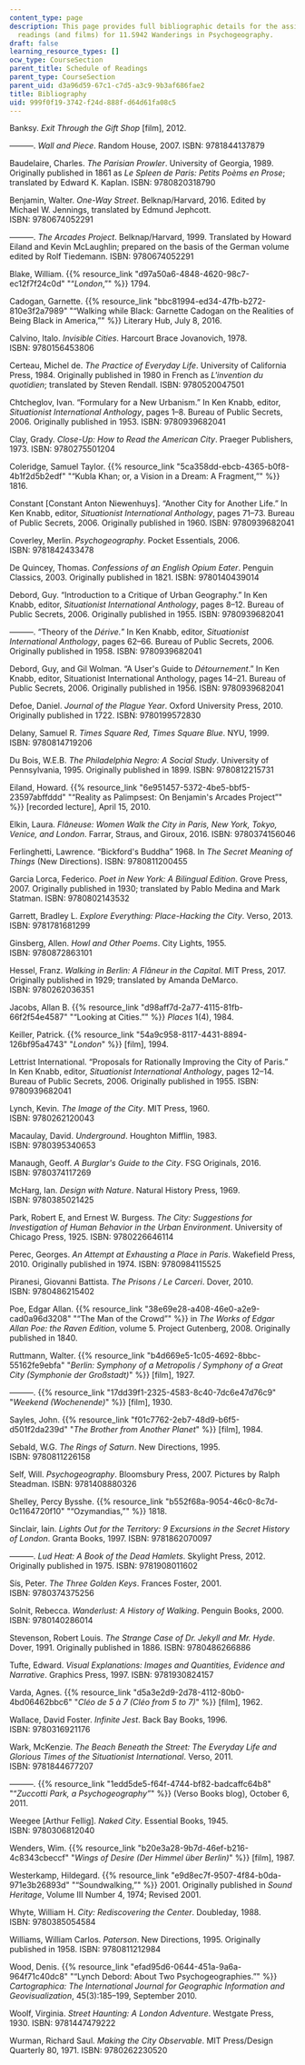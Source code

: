 ```yaml
---
content_type: page
description: This page provides full bibliographic details for the assigned and suggested
  readings (and films) for 11.S942 Wanderings in Psychogeography.
draft: false
learning_resource_types: []
ocw_type: CourseSection
parent_title: Schedule of Readings
parent_type: CourseSection
parent_uid: d3a96d59-67c1-c7d5-a3c9-9b3af686fae2
title: Bibliography
uid: 999f0f19-3742-f24d-888f-d64d61fa08c5
---
```

Banksy. *Exit Through the Gift Shop* \[film\], 2012.

———. *Wall and Piece*. Random House, 2007. ISBN: 9781844137879

Baudelaire, Charles. *The Parisian Prowler*. University of Georgia, 1989. Originally published in 1861 as *Le Spleen de Paris: Petits Poèms en Prose*; translated by Edward K. Kaplan. ISBN: 9780820318790

Benjamin, Walter. *One-Way Street*. Belknap/Harvard, 2016. Edited by Michael W. Jennings, translated by Edmund Jephcott. ISBN: 9780674052291

———. *The Arcades Project*. Belknap/Harvard, 1999. Translated by Howard Eiland and Kevin McLaughlin; prepared on the basis of the German volume edited by Rolf Tiedemann. ISBN: 9780674052291

Blake, William. {{% resource_link "d97a50a6-4848-4620-98c7-ec12f7f24c0d" "“*London*,”" %}} 1794. 

Cadogan, Garnette. {{% resource_link "bbc81994-ed34-47fb-b272-810e3f2a7989" "“Walking while Black: Garnette Cadogan on the Realities of Being Black in America,”" %}} Literary Hub, July 8, 2016.

Calvino, Italo. *Invisible Cities*. Harcourt Brace Jovanovich, 1978. ISBN: 9780156453806

Certeau, Michel de. *The Practice of Everyday Life*. University of California Press, 1984. Originally published in 1980 in French as *L'invention du quotidien*; translated by Steven Rendall. ISBN: 9780520047501

Chtcheglov, Ivan. “Formulary for a New Urbanism.” In Ken Knabb, editor, *Situationist International Anthology*, pages 1–8. Bureau of Public Secrets, 2006. Originally published in 1953. ISBN: 9780939682041

Clay, Grady. *Close-Up: How to Read the American City*. Praeger Publishers, 1973. ISBN: 9780275501204  

Coleridge, Samuel Taylor. {{% resource_link "5ca358dd-ebcb-4365-b0f8-4b1f2d5b2edf" "“Kubla Khan; or, a Vision in a Dream: A Fragment,”" %}} 1816.

Constant \[Constant Anton Niewenhuys\]. “Another City for Another Life.” In Ken Knabb, editor, *Situationist International Anthology*, pages 71–73. Bureau of Public Secrets, 2006. Originally published in 1960. ISBN: 9780939682041

Coverley, Merlin. *Psychogeography*. Pocket Essentials, 2006. ISBN: 9781842433478

De Quincey, Thomas. *Confessions of an English Opium Eater*. Penguin Classics, 2003. Originally published in 1821. ISBN: 9780140439014

Debord, Guy. “Introduction to a Critique of Urban Geography.” In Ken Knabb, editor, *Situationist International Anthology*, pages 8–12. Bureau of Public Secrets, 2006. Originally published in 1955. ISBN: 9780939682041

———. “Theory of the *Dérive.*” In Ken Knabb, editor, *Situationist International Anthology*, pages 62–66. Bureau of Public Secrets, 2006. Originally published in 1958. ISBN: 9780939682041

Debord, Guy, and Gil Wolman. “A User's Guide to *Détournement*.” In Ken Knabb, editor, Situationist International Anthology, pages 14–21. Bureau of Public Secrets, 2006. Originally published in 1956. ISBN: 9780939682041

Defoe, Daniel. *Journal of the Plague Year*. Oxford University Press, 2010. Originally published in 1722. ISBN: 9780199572830

Delany, Samuel R. *Times Square Red, Times Square Blue*. NYU, 1999. ISBN: 9780814719206 

Du Bois, W.E.B. *The Philadelphia Negro: A Social Study*. University of Pennsylvania, 1995. Originally published in 1899. ISBN: 9780812215731

Eiland, Howard. {{% resource_link "6e951457-5372-4be5-bbf5-23597abffddd" "“Reality as Palimpsest: On Benjamin's Arcades Project”" %}} \[recorded lecture\], April 15, 2010.

Elkin, Laura. *Flâneuse: Women Walk the City in Paris, New York, Tokyo, Venice, and London*. Farrar, Straus, and Giroux, 2016. ISBN: 9780374156046

Ferlinghetti, Lawrence. “Bickford's Buddha” 1968. In *The Secret Meaning of Things* (New Directions). ISBN: 9780811200455

Garcia Lorca, Federico. *Poet in New York: A Bilingual Edition*. Grove Press, 2007. Originally published in 1930; translated by Pablo Medina and Mark Statman. ISBN: 9780802143532

Garrett, Bradley L. *Explore Everything: Place-Hacking the City*. Verso, 2013. ISBN: 9781781681299

Ginsberg, Allen. *Howl and Other Poems*. City Lights, 1955. ISBN: 9780872863101

Hessel, Franz. *Walking in Berlin: A Flâneur in the Capital*. MIT Press, 2017. Originally published in 1929; translated by Amanda DeMarco. ISBN: 9780262036351

Jacobs, Allan B. {{% resource_link "d98aff7d-2a77-4115-81fb-66f2f54e4587" "“Looking at Cities.”" %}} *Places* 1(4), 1984.

Keiller, Patrick. {{% resource_link "54a9c958-8117-4431-8894-126bf95a4743" "*London*" %}} \[film\], 1994.

Lettrist International. “Proposals for Rationally Improving the City of Paris.” In Ken Knabb, editor, *Situationist International Anthology*, pages 12–14. Bureau of Public Secrets, 2006. Originally published in 1955. ISBN: 9780939682041

Lynch, Kevin. *The Image of the City*. MIT Press, 1960. ISBN: 9780262120043

Macaulay, David. *Underground*. Houghton Mifflin, 1983. ISBN: 9780395340653

Manaugh, Geoff. *A Burglar's Guide to the City*. FSG Originals, 2016. ISBN: 9780374117269

McHarg, Ian. *Design with Nature*. Natural History Press, 1969. ISBN: 9780385021425

Park, Robert E, and Ernest W. Burgess. *The City: Suggestions for Investigation of Human Behavior in the Urban Environment*. University of Chicago Press, 1925. ISBN: 9780226646114

Perec, Georges. *An Attempt at Exhausting a Place in Paris*. Wakefield Press, 2010. Originally published in 1974. ISBN: 9780984115525

Piranesi, Giovanni Battista. *The Prisons / Le Carceri*. Dover, 2010. ISBN: 9780486215402

Poe, Edgar Allan. {{% resource_link "38e69e28-a408-46e0-a2e9-cad0a96d3208" "“The Man of the Crowd”" %}} in *The Works of Edgar Allan Poe: the Raven Edition*, volume 5. Project Gutenberg, 2008. Originally published in 1840.

Ruttmann, Walter. {{% resource_link "b4d669e5-1c05-4692-8bbc-55162fe9ebfa" "*Berlin: Symphony of a Metropolis / Symphony of a Great City (Symphonie der Großstadt)*" %}} \[film\], 1927.

———. {{% resource_link "17dd39f1-2325-4583-8c40-7dc6e47d76c9" "*Weekend (Wochenende)*" %}} \[film\], 1930.

Sayles, John. {{% resource_link "f01c7762-2eb7-48d9-b6f5-d501f2da239d" "*The* *Brother from Another Planet*" %}} \[film\], 1984.

Sebald, W.G. *The* *Rings of Saturn*. New Directions, 1995. ISBN: 9780811226158

Self, Will. *Psychogeography*. Bloomsbury Press, 2007. Pictures by Ralph Steadman. ISBN: 9781408880326

Shelley, Percy Bysshe. {{% resource_link "b552f68a-9054-46c0-8c7d-0c1164720f10" "“Ozymandias,”" %}} 1818.

Sinclair, Iain. *Lights Out for the Territory: 9 Excursions in the Secret History of London*. Granta Books, 1997. ISBN: 9781862070097

———. *Lud Heat: A Book of the Dead Hamlets*. Skylight Press, 2012. Originally published in 1975. ISBN: 9781908011602

Sís, Peter. *The Three Golden Keys*. Frances Foster, 2001. ISBN: 9780374375256

Solnit, Rebecca. *Wanderlust: A History of Walking*. Penguin Books, 2000. ISBN: 9780140286014

Stevenson, Robert Louis. *The Strange Case of Dr. Jekyll and Mr. Hyde*. Dover, 1991. Originally published in 1886. ISBN: 9780486266886

Tufte, Edward. *Visual Explanations: Images and Quantities, Evidence and Narrative*. Graphics Press, 1997. ISBN: 9781930824157

Varda, Agnes. {{% resource_link "d5a3e2d9-2d78-4112-80b0-4bd06462bbc6" "*Cléo de 5 à 7 (Cléo from 5 to 7)*" %}} \[film\], 1962.

Wallace, David Foster. *Infinite Jest*. Back Bay Books, 1996. ISBN: 9780316921176

Wark, McKenzie. *The Beach Beneath the Street: The Everyday Life and Glorious Times of the Situationist International*. Verso, 2011. ISBN: 9781844677207

———. {{% resource_link "1edd5de5-f64f-4744-bf82-badcaffc64b8" "“*Zuccotti Park, a Psychogeography”*" %}} (Verso Books blog), October 6, 2011.

Weegee \[Arthur Fellig\]. *Naked City*. Essential Books, 1945. ISBN: 9780306812040

Wenders, Wim. {{% resource_link "b20e3a28-9b7d-46ef-b216-4c8343cbeccf" "*Wings of Desire (Der Himmel über Berlin)*" %}} \[film\], 1987.

Westerkamp, Hildegard. {{% resource_link "e9d8ec7f-9507-4f84-b0da-971e3b26893d" "“Soundwalking,”" %}} 2001. Originally published in *Sound Heritage*, Volume III Number 4, 1974; Revised 2001.

Whyte, William H. *City: Rediscovering the Center*. Doubleday, 1988. ISBN: 9780385054584

Williams, William Carlos. *Paterson*. New Directions, 1995. Originally published in 1958. ISBN: 9780811212984

Wood, Denis. {{% resource_link "efad95d6-0644-451a-9a6a-964f71c40dc8" "“Lynch Debord: About Two Psychogeographies.”" %}} *Cartographica: The International Journal for Geographic Information and Geovisualization*, 45(3):185–199, September 2010.

Woolf, Virginia. *Street Haunting: A London Adventure*. Westgate Press, 1930. ISBN: 9781447479222

Wurman, Richard Saul. *Making the City Observable*. MIT Press/Design Quarterly 80, 1971. ISBN: 9780262230520